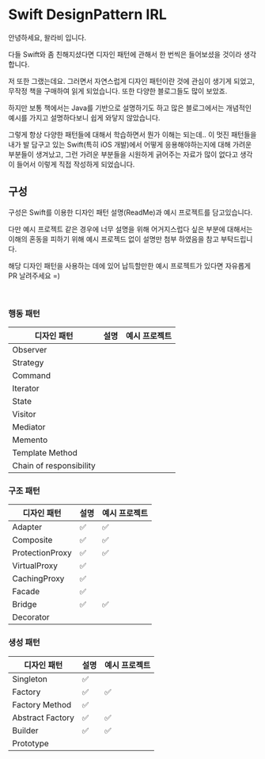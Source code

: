 # Swift DesignPattern IRL

안녕하세요, 왈라비 입니다.

다들 Swift와 좀 친해지셨다면 디자인 패턴에 관해서 한 번씩은 들어보셨을 것이라 생각합니다.

저 또한 그랬는데요. 그러면서 자연스럽게 디자인 패턴이란 것에 관심이 생기게 되었고, 무작정 책을 구매하여 읽게 되었습니다.
또한 다양한 블로그들도 많이 보았죠.

하지만 보통 책에서는 Java를 기반으로 설명하기도 하고 많은 블로그에서는 개념적인 예시를 가지고 설명하다보니 쉽게 와닿지 않았습니다.

그렇게 항상 다양한 패턴들에 대해서 학습하면서 뭔가 이해는 되는데.. 이 멋진 패턴들을 내가 발 담구고 있는 Swift(특히 iOS 개발)에서 어떻게 응용해야하는지에 대해 가려운 부분들이 생겨났고,
그런 가려운 부분들을 시원하게 긁어주는 자료가 많이 없다고 생각이 들어서 이렇게 직접 작성하게 되었습니다.

## 구성

구성은 Swift를 이용한 디자인 패턴 설명(ReadMe)과 예시 프로젝트를 담고있습니다.

다만 예시 프로젝트 같은 경우에 너무 설명을 위해 어거지스럽다 싶은 부분에 대해서는 이해의 혼동을 피하기 위해 예시 프로젝드 없이 설명만 첨부 하였음을 참고 부탁드립니다.

해당 디자인 패턴을 사용하는 데에 있어 납득할만한 예시 프로젝트가 있다면 자유롭게 PR 날려주세요 =)

</br>

### 행동 패턴

| 디자인 패턴 | 설명 | 예시 프로젝트 |
| ----------------------  | ---- | ------------ |
| Observer                |      |              |
| Strategy                |      |              |
| Command                 |      |              |
| Iterator                |      |              |
| State                   |      |              |
| Visitor                 |      |              |
| Mediator                |      |              |
| Memento                 |      |              |
| Template Method         |      |              |
| Chain of responsibility |      |              |

### 구조 패턴

| 디자인 패턴 | 설명 | 예시 프로젝트 |
| ----------- | ---- | ------------ |
| Adapter     | ✅   | ✅           |
| Composite   | ✅   | ✅           |
| ProtectionProxy | ✅   | ✅       |
| VirtualProxy    | ✅   |          |
| CachingProxy    | ✅   |          |
| Facade      | ✅   |              |
| Bridge      | ✅   | ✅           |
| Decorator   |      |             |

### 생성 패턴

| 디자인 패턴    | 설명 | 예시 프로젝트 |
| ----------------- | ---- | ------------ |
| Singleton         | ✅   |              |
| Factory           | ✅   | ✅            |
| Factory Method    | ✅   |              |
| Abstract Factory  | ✅   | ✅           |
| Builder           | ✅   | ✅           |
| Prototype         |      |              |

